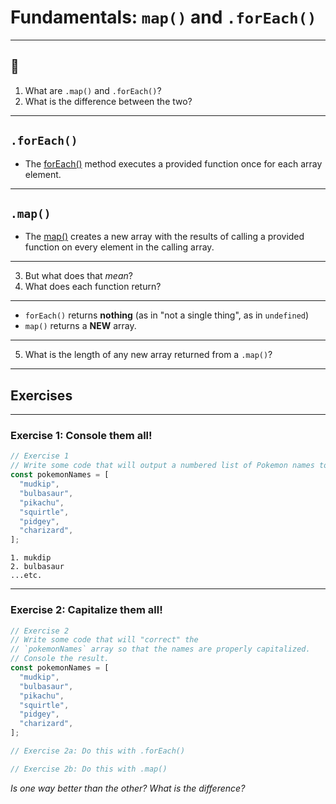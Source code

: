 # Fundamentals: `map()` and `.forEach()`

---

## 🤔

1. What are `.map()` and `.forEach()`?
2. What is the difference between the two?

---

## `.forEach()`

- The [forEach()](https://developer.mozilla.org/en-US/docs/Web/JavaScript/Reference/Global_Objects/Array/forEach) method executes a provided function once for each array element.

---

## `.map()`

- The [map()](https://developer.mozilla.org/en-US/docs/Web/JavaScript/Reference/Global_Objects/Array/map) creates a new array with the results of calling a provided function on every element in the calling array.

---

3. But what does that _mean_?
4. What does each function return?

---

- `forEach()` returns **nothing** (as in "not a single thing", as in `undefined`)
- `map()` returns a **NEW** array.

---

5. What is the length of any new array returned from a `.map()`?

---

## Exercises

---

### Exercise 1: Console them all!

```js
// Exercise 1
// Write some code that will output a numbered list of Pokemon names to the console.
const pokemonNames = [
  "mudkip",
  "bulbasaur",
  "pikachu",
  "squirtle",
  "pidgey",
  "charizard",
];
```

```
1. mukdip
2. bulbasaur
...etc.
```

---

### Exercise 2: Capitalize them all!

```js
// Exercise 2
// Write some code that will "correct" the
// `pokemonNames` array so that the names are properly capitalized.
// Console the result.
const pokemonNames = [
  "mudkip",
  "bulbasaur",
  "pikachu",
  "squirtle",
  "pidgey",
  "charizard",
];

// Exercise 2a: Do this with .forEach()

// Exercise 2b: Do this with .map()
```

_Is one way better than the other? What is the difference?_

